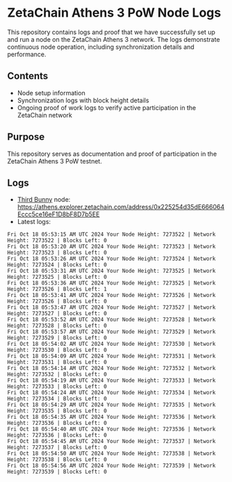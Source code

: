 # ZetaChain Athens 3 PoW Node Logs
This repository contains logs and proof that we have successfully set up and run a node on the ZetaChain Athens 3 network. The logs demonstrate continuous node operation, including synchronization details and performance.

## Contents
- Node setup information
- Synchronization logs with block height details
- Ongoing proof of work logs to verify active participation in the ZetaChain network

## Purpose
This repository serves as documentation and proof of participation in the ZetaChain Athens 3 PoW testnet.

## Logs

- [Third Bunny](https://thirdbunny.xyz/) node: https://athens.explorer.zetachain.com/address/0x225254d35dE666064Eccc5ce16eF1D8bF8D7b5EE
- Latest logs:
```
Fri Oct 18 05:53:15 AM UTC 2024 Your Node Height: 7273522 | Network Height: 7273522 | Blocks Left: 0
Fri Oct 18 05:53:20 AM UTC 2024 Your Node Height: 7273523 | Network Height: 7273523 | Blocks Left: 0
Fri Oct 18 05:53:26 AM UTC 2024 Your Node Height: 7273524 | Network Height: 7273524 | Blocks Left: 0
Fri Oct 18 05:53:31 AM UTC 2024 Your Node Height: 7273525 | Network Height: 7273525 | Blocks Left: 0
Fri Oct 18 05:53:36 AM UTC 2024 Your Node Height: 7273525 | Network Height: 7273526 | Blocks Left: 1
Fri Oct 18 05:53:41 AM UTC 2024 Your Node Height: 7273526 | Network Height: 7273526 | Blocks Left: 0
Fri Oct 18 05:53:47 AM UTC 2024 Your Node Height: 7273527 | Network Height: 7273527 | Blocks Left: 0
Fri Oct 18 05:53:52 AM UTC 2024 Your Node Height: 7273528 | Network Height: 7273528 | Blocks Left: 0
Fri Oct 18 05:53:57 AM UTC 2024 Your Node Height: 7273529 | Network Height: 7273529 | Blocks Left: 0
Fri Oct 18 05:54:02 AM UTC 2024 Your Node Height: 7273530 | Network Height: 7273530 | Blocks Left: 0
Fri Oct 18 05:54:09 AM UTC 2024 Your Node Height: 7273531 | Network Height: 7273531 | Blocks Left: 0
Fri Oct 18 05:54:14 AM UTC 2024 Your Node Height: 7273532 | Network Height: 7273532 | Blocks Left: 0
Fri Oct 18 05:54:19 AM UTC 2024 Your Node Height: 7273533 | Network Height: 7273533 | Blocks Left: 0
Fri Oct 18 05:54:24 AM UTC 2024 Your Node Height: 7273534 | Network Height: 7273534 | Blocks Left: 0
Fri Oct 18 05:54:29 AM UTC 2024 Your Node Height: 7273535 | Network Height: 7273535 | Blocks Left: 0
Fri Oct 18 05:54:35 AM UTC 2024 Your Node Height: 7273536 | Network Height: 7273536 | Blocks Left: 0
Fri Oct 18 05:54:40 AM UTC 2024 Your Node Height: 7273536 | Network Height: 7273536 | Blocks Left: 0
Fri Oct 18 05:54:45 AM UTC 2024 Your Node Height: 7273537 | Network Height: 7273537 | Blocks Left: 0
Fri Oct 18 05:54:50 AM UTC 2024 Your Node Height: 7273538 | Network Height: 7273538 | Blocks Left: 0
Fri Oct 18 05:54:56 AM UTC 2024 Your Node Height: 7273539 | Network Height: 7273539 | Blocks Left: 0
```
